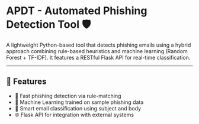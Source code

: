 # APDT - Automated Phishing Detection Tool 🛡️

A lightweight Python-based tool that detects phishing emails using a hybrid approach combining rule-based heuristics and machine learning (Random Forest + TF-IDF). It features a RESTful Flask API for real-time classification.

---

## 🔧 Features

- 🚀 Fast phishing detection via rule-matching
- 🤖 Machine Learning trained on sample phishing data
- 🧠 Smart email classification using subject and body
- 🌐 Flask API for integration with external systems
